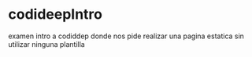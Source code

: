 # codideepIntro
examen intro a codiddep donde nos pide realizar una pagina estatica sin utilizar ninguna plantilla
